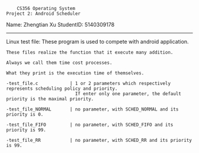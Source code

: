 		CS356 Operating System 
	Project 2: Android Scheduler
Name: Zhengtian Xu 		StudentID: 5140309178

--------------------------------------------------

Linux test file:
	These program is used to compete with android application.

	These files realize the function that it execute many addition.

	Always we call them time cost processes.

	What they print is the execution time of themselves.

	-test_file.c 			| 1 or 2 parameters which respectively represents scheduling policy and priority.
							  If enter only one parameter, the default priority is the maximal priority.

	-test_file_NORMAL		| no parameter, with SCHED_NORMAL and its priority is 0.

	-test_file_FIFO 		| no parameter, with SCHED_FIFO and its priority is 99.
	
	-test_file_RR 			| no parameter, with SCHED_RR and its priority is 99.
